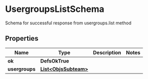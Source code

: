 

# UsergroupsListSchema

Schema for successful response from usergroups.list method

## Properties

| Name | Type | Description | Notes |
|------------ | ------------- | ------------- | -------------|
|**ok** | **DefsOkTrue** |  |  |
|**usergroups** | [**List&lt;ObjsSubteam&gt;**](ObjsSubteam.md) |  |  |



